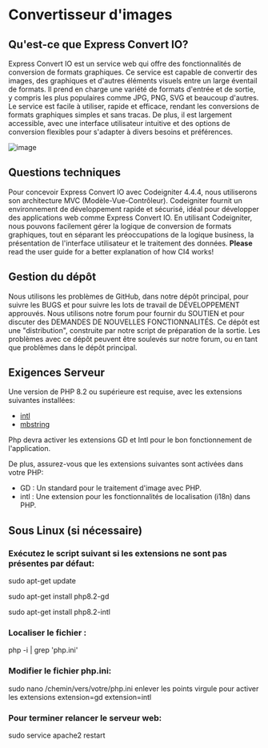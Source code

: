 # Convertisseur d'images

## Qu'est-ce que Express Convert IO?

Express Convert IO est un service web qui offre des fonctionnalités de conversion de formats graphiques. Ce service est capable de convertir des images, des graphiques et d'autres éléments visuels entre un large éventail de formats. Il prend en charge une variété de formats d'entrée et de sortie, y compris les plus populaires comme JPG, PNG, SVG et beaucoup d'autres. Le service est facile à utiliser, rapide et efficace, rendant les conversions de formats graphiques simples et sans tracas. De plus, il est largement accessible, avec une interface utilisateur intuitive et des options de conversion flexibles pour s'adapter à divers besoins et préférences.

![image](https://github.com/pat13310/convertio/assets/122201455/1ba25e99-2ae6-4e43-87f4-db2d8b65c4ff)

## Questions techniques

Pour concevoir Express Convert IO avec Codeigniter 4.4.4, nous utiliserons son architecture MVC (Modèle-Vue-Contrôleur). Codeigniter fournit un environnement de développement rapide et sécurisé, idéal pour développer des applications web comme Express Convert IO. En utilisant Codeigniter, nous pouvons facilement gérer la logique de conversion de formats graphiques, tout en séparant les préoccupations de la logique business, la présentation de l'interface utilisateur et le traitement des données.
**Please** read the user guide for a better explanation of how CI4 works!

## Gestion du dépôt

Nous utilisons les problèmes de GitHub, dans notre dépôt principal, pour suivre les BUGS et pour suivre les lots de travail de DÉVELOPPEMENT approuvés. Nous utilisons notre forum pour fournir du SOUTIEN et pour discuter des DEMANDES DE NOUVELLES FONCTIONNALITÉS.
Ce dépôt est une "distribution", construite par notre script de préparation de la sortie. Les problèmes avec ce dépôt peuvent être soulevés sur notre forum, ou en tant que problèmes dans le dépôt principal.

## Exigences Serveur 

Une version de PHP 8.2 ou supérieure est requise, avec les extensions suivantes installées:

- [intl](http://php.net/manual/en/intl.requirements.php)
- [mbstring](http://php.net/manual/en/mbstring.installation.php)

Php devra activer les extensions GD et Intl pour le bon fonctionnement de l'application.

De plus, assurez-vous que les extensions suivantes sont activées dans votre PHP:

- GD : Un standard pour le traitement d'image avec PHP.
- intl : Une extension pour les fonctionnalités de localisation (i18n) dans PHP.

## Sous Linux (si nécessaire)

### Exécutez le script suivant si les extensions ne sont pas présentes par défaut:

sudo apt-get update

sudo apt-get install php8.2-gd

sudo apt-get install php8.2-intl


### Localiser le fichier :

php -i | grep 'php.ini'

### Modifier le fichier php.ini:

sudo nano /chemin/vers/votre/php.ini
enlever les points virgule pour activer les extensions
extension=gd
extension=intl

### Pour terminer relancer le serveur web:

sudo service apache2 restart

